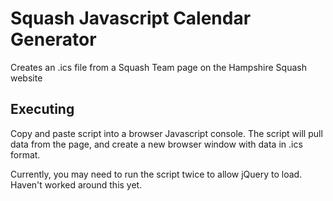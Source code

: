 # Squash Javascript Calendar Generator

Creates an .ics file from a Squash Team page on the Hampshire Squash website

## Executing

Copy and paste script into a browser Javascript console. The script will pull data from the page, and create a new browser window with data in .ics format.

Currently, you may need to run the script twice to allow jQuery to load. Haven't worked around this yet.

